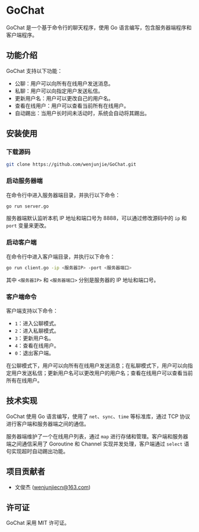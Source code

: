 # GoChat

GoChat 是一个基于命令行的聊天程序，使用 Go 语言编写，包含服务器端程序和客户端程序。

## 功能介绍

GoChat 支持以下功能：

- 公聊：用户可以向所有在线用户发送消息。
- 私聊：用户可以向指定用户发送私信。
- 更新用户名：用户可以更改自己的用户名。
- 查看在线用户：用户可以查看当前所有在线用户。
- 自动踢出：当用户长时间未活动时，系统会自动将其踢出。

## 安装使用

### 下载源码

```sh
git clone https://github.com/wenjunjie/GoChat.git
```

### 启动服务器端

在命令行中进入服务器端目录，并执行以下命令：

```sh
go run server.go
```

服务器端默认监听本机 IP 地址和端口号为 8888，可以通过修改源码中的 `ip` 和 `port` 变量来更改。

### 启动客户端

在命令行中进入客户端目录，并执行以下命令：

```sh
go run client.go -ip <服务器IP> -port <服务器端口>
```

其中 `<服务器IP>` 和 `<服务器端口>` 分别是服务器的 IP 地址和端口号。

### 客户端命令

客户端支持以下命令：

- `1`：进入公聊模式。
- `2`：进入私聊模式。
- `3`：更新用户名。
- `4`：查看在线用户。
- `0`：退出客户端。

在公聊模式下，用户可以向所有在线用户发送消息；在私聊模式下，用户可以向指定用户发送私信；更新用户名可以更改用户的用户名；查看在线用户可以查看当前所有在线用户。

## 技术实现

GoChat 使用 Go 语言编写，使用了 `net`、`sync`、`time` 等标准库，通过 TCP 协议进行客户端和服务器端之间的通信。

服务器端维护了一个在线用户列表，通过 `map` 进行存储和管理。客户端和服务器端之间通信采用了 Goroutine 和 Channel 实现并发处理，客户端通过 `select` 语句实现超时自动踢出功能。

## 项目贡献者

- 文俊杰 (wenjunjiecn@163.com)

## 许可证

GoChat 采用 MIT 许可证。
